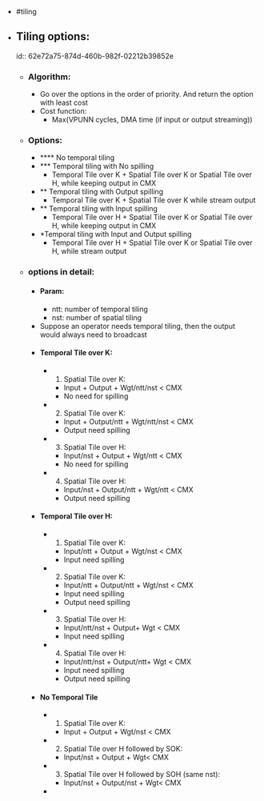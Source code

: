 - #tiling
- ## Tiling options:
  id:: 62e72a75-874d-460b-982f-02212b39852e
	- ### Algorithm:
		- Go over the options in the order of priority. And return the option with least cost
		- Cost function:
			- Max(VPUNN cycles, DMA time (if input or output streaming))
	- ### Options:
		- **** No temporal tiling
		- *** Temporal tiling with No spilling
			- Temporal Tile over K + Spatial Tile over K or Spatial Tile over H, while keeping output in CMX
		- ** Temporal tiling with Output spilling
			- Temporal Tile over K + Spatial Tile over K  while stream output
		- ** Temporal tiling with Input spilling
			- Temporal Tile over H + Spatial Tile over K or Spatial Tile over H, while keeping output in CMX
		- *Temporal tiling with Input and Output spilling
			- Temporal Tile over H + Spatial Tile over K or Spatial Tile over H, while stream output
	- ### options in detail:
		- #### Param:
			- ntt: number of temporal tiling
			- nst: number of spatial tiling
		- Suppose an operator needs temporal tiling, then the output would always need to broadcast
		- #### Temporal Tile over K:
			- 1. Spatial Tile over K:
				- Input + Output + Wgt/ntt/nst < CMX
				- No need for spilling
			- 2. Spatial Tile over K:
				- Input + Output/ntt + Wgt/ntt/nst < CMX
				- Output need spilling
			- 3. Spatial Tile over H:
				- Input/nst + Output + Wgt/ntt < CMX
				- No need for spilling
			- 4. Spatial Tile over H:
				- Input/nst + Output/ntt + Wgt/ntt < CMX
				- Output need spilling
		- #### Temporal Tile over H:
			- 1. Spatial Tile over K:
				- Input/ntt + Output + Wgt/nst < CMX
				- Input need spilling
			- 2. Spatial Tile over K:
				- Input/ntt + Output/ntt + Wgt/nst < CMX
				- Input need spilling
				- Output need spilling
			- 3. Spatial Tile over H:
				- Input/ntt/nst + Output+ Wgt < CMX
				- Input need spilling
			- 4. Spatial Tile over H:
				- Input/ntt/nst + Output/ntt+ Wgt < CMX
				- Input need spilling
				- Output need spilling
		- #### No Temporal Tile
			- 1. Spatial Tile over K:
				- Input + Output + Wgt/nst < CMX
			- 2. Spatial Tile over H followed by SOK:
				- Input/nst + Output + Wgt< CMX
			- 3. Spatial Tile over H followed by SOH (same nst):
				- Input/nst + Output/nst + Wgt< CMX
			-